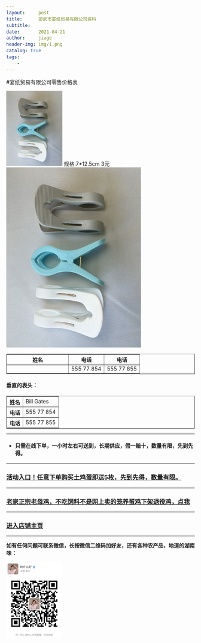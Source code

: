 ```yaml
---
layout:     post
title:      邵武市宴纸贸易有限公司资料
subtitle:   
date:       2021-04-21
author:     jiage
header-img: img/1.png
catalog: true
tags:
    - 
---
```


#宴纸贸易有限公司零售价格表

<img src="/img/yanzhi/9.jpg" width="150">   规格:7*12.5cm  3元
![规格:7*12.5cm  3元](/img/yanzhi/9.jpg)
<body>
<table border="1">
<tr>
  <th>姓名</th>
  <th>电话</th>
  <th>电话</th>
</tr>
<tr>
  <td style='background-image:url(/img/yanzhi/9.jpg);' width="150"></td>
  <td>555 77 854</td>
  <td>555 77 855</td>
</tr>
</table>

<h4>垂直的表头：</h4>
<table border="1">
<tr>
  <th>姓名</th>
  <td>Bill Gates</td>
</tr>
<tr>
  <th>电话</th>
  <td>555 77 854</td>
</tr>
<tr>
  <th>电话</th>
  <td>555 77 855</td>
</tr>
</table>
</body>

------

* #### 只需在线下单，一小时左右可送到，长期供应，假一赔十，数量有限，先到先得。
-------

### [活动入口！任意下单购买土鸡蛋即送5枚，先到先得，数量有限。](https://mobile.yangkeduo.com/goods.html?_wv=41729&_wvx=10&goods_id=101523545663&page_from=0&share_uin=2VKF65ARD45NOUPSNG752YHELY_GEXDA&refer_share_id=s2g7km4hl1t79c4bnb7pwjasl1ujynqv&refer_share_uid=4270167021&refer_share_channel=qq#pushState)
-------

### [老家正宗老母鸡，不吃饲料不是网上卖的笼养蛋鸡下架退役鸡，点我](https://mobile.yangkeduo.com/goods.html?goods_id=131821389804)
-------

### [进入店铺主页](https://mobile.yangkeduo.com/mall_page.html?mall_id=839218684&msn=whr6nisqbjwafr25ql2dlntkqy_axbuy&_x_out_of_station=offical_account)
-------
**如有任何问题可联系微信，长按微信二维码加好友，还有各种农产品，地道的湖南味：**

<img src="/img/wxmp.png" width="150">